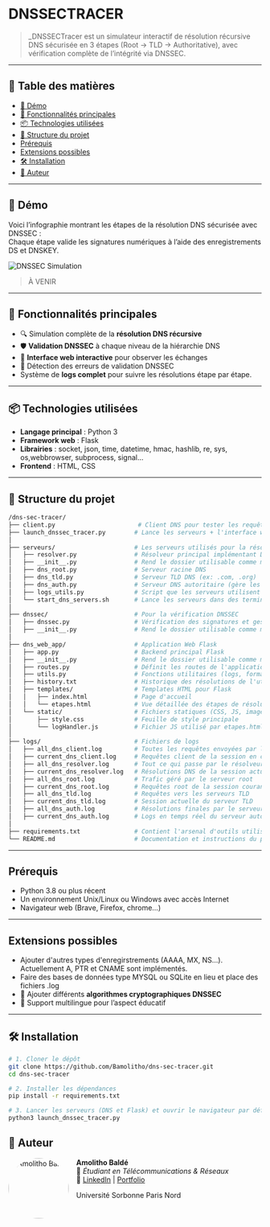 # DNSSECTRACER

> _DNSSECTracer est un simulateur interactif de résolution récursive DNS sécurisée en 3 étapes (Root → TLD → Authoritative), avec vérification complète de l’intégrité via DNSSEC.

---

## 🧭 Table des matières

- [📸 Démo](#-démo)
- [🚀 Fonctionnalités principales](#-fonctionnalités-principales)
- [📦 Technologies utilisées](#-technologies-utilisées)
- [📁 Structure du projet](#-structure-du-projet)
- [Prérequis](#-prérequis)
- [Extensions possibles](#-Extensions-possibles)
- [🛠️ Installation](#️-installation)
- [👤 Auteur](#-auteur)

---

## 📸 Démo

Voici l’infographie montrant les étapes de la résolution DNS sécurisée avec DNSSEC :  
Chaque étape valide les signatures numériques à l’aide des enregistrements DS et DNSKEY.

![DNSSEC Simulation](./illustration.png)
> À VENIR

---

## 🚀 Fonctionnalités principales

- 🔍 Simulation complète de la **résolution DNS récursive**
- 🛡️ **Validation DNSSEC** à chaque niveau de la hiérarchie DNS
- 💬 **Interface web interactive** pour observer les échanges
- 🛑 Détection des erreurs de validation DNSSEC
- Système de **logs complet** pour suivre les résolutions étape par étape.

---

## 📦 Technologies utilisées

- **Langage principal** : Python 3
- **Framework web** : Flask
- **Librairies** : socket, json, time, datetime, hmac, hashlib, re, sys, os,webbrowser, subprocess, signal...
- **Frontend** : HTML, CSS 

---

## 📁 Structure du projet
```bash
/dns-sec-tracer/
├── client.py                       # Client DNS pour tester les requêtes
├── launch_dnssec_tracer.py        # Lance les serveurs + l'interface web automatiquement
│
├── serveurs/                      # Les serveurs utilisés pour la résolution 
│   ├── resolver.py                # Résolveur principal implémentant DNSSEC
│   ├── __init__.py                # Rend le dossier utilisable comme module Python
│   ├── dns_root.py                # Serveur racine DNS
│   ├── dns_tld.py                 # Serveur TLD DNS (ex: .com, .org)
│   ├── dns_auth.py                # Serveur DNS autoritaire (gère les domaines finaux)
│   ├── logs_utils.py              # Script que les serveurs utilisent pour faire leurs logs
│   └── start_dns_servers.sh       # Lance les serveurs dans des terminaux différents (utile pour déboggage; launch_dnssec_tracer.py suffit pour lancer le projet) 
│
├── dnssec/                        # Pour la vérification DNSSEC
│   ├── dnssec.py                  # Vérification des signatures et gestion des clés
│   ├── __init__.py                # Rend le dossier utilisable comme module Python
│ 
├── dns_web_app/                   # Application Web Flask
│   ├── app.py                     # Backend principal Flask
│   ├── __init__.py                # Rend le dossier utilisable comme module Python
│   ├── routes.py                  # Définit les routes de l'application web
│   ├── utils.py                   # Fonctions utilitaires (logs, formatage...)
│   ├── history.txt                # Historique des résolutions de l'utilisateur (tout)
│   ├── templates/                 # Templates HTML pour Flask
│   │   ├── index.html             # Page d'accueil
│   │   └── etapes.html            # Vue détaillée des étapes de résolution
│   └── static/                    # Fichiers statiques (CSS, JS, images…)
│       ├── style.css              # Feuille de style principale
│       └── logHandler.js          # Fichier JS utilisé par etapes.html
│
├── logs/                          # Fichiers de logs
│   ├── all_dns_client.log         # Toutes les requêtes envoyées par le client
│   ├── current_dns_client.log     # Requêtes client de la session en cours
│   ├── all_dns_resolver.log       # Tout ce qui passe par le résolveur principal
│   ├── current_dns_resolver.log   # Résolutions DNS de la session actuelle
│   ├── all_dns_root.log           # Trafic géré par le serveur root
│   ├── current_dns_root.log       # Requêtes root de la session courante
│   ├── all_dns_tld.log            # Requêtes vers les serveurs TLD
│   ├── current_dns_tld.log        # Session actuelle du serveur TLD
│   ├── all_dns_auth.log           # Résolutions finales par le serveur autoritaire
│   ├── current_dns_auth.log       # Logs en temps réel du serveur autoritaire
│
├── requirements.txt               # Contient l'arsenal d'outils utilisés et à installer pour réaliser ce projet
└── README.md                      # Documentation et instructions du projet
```
---

## Prérequis

- Python 3.8 ou plus récent
- Un environnement Unix/Linux ou Windows avec accès Internet
- Navigateur web (Brave, Firefox, chrome...)

---

## Extensions possibles

- Ajouter d'autres types d'enregirstrements (AAAA, MX, NS...). Actuellement A, PTR et CNAME sont implémentés.
- Faire des bases de données type MYSQL ou SQLite en lieu et place des fichiers .log
- 🔐 Ajouter différents **algorithmes cryptographiques DNSSEC**
- 🧠 Support multilingue pour l’aspect éducatif

---

## 🛠️ Installation

```bash
# 1. Cloner le dépôt
git clone https://github.com/Bamolitho/dns-sec-tracer.git
cd dns-sec-tracer

# 2. Installer les dépendances
pip install -r requirements.txt

# 3. Lancer les serveurs (DNS et Flask) et ouvrir le navigateur par défaut pour afficher l'interface web (http://localhost:5000)
python3 launch_dnssec_tracer.py
```
 ## 👤 Auteur

<img src="https://media.licdn.com/dms/image/v2/D4E03AQE0RS8O9YuIBQ/profile-displayphoto-shrink_800_800/profile-displayphoto-shrink_800_800/0/1731164064570?e=1752710400&v=beta&t=SL7J1e3sF2duZ7tIablBmQb0CzHfy6kArP7a2lzcw40" alt="Amolitho Baldé" width="120" style="border-radius: 50%; margin-right: 15px;" align="left">

**Amolitho Baldé**  
💼 *Étudiant en Télécommunications & Réseaux*  
🔗 [LinkedIn](https://www.linkedin.com/in/amolithobalde/) | [Portfolio](https://bamolitho.github.io/portfolio/)
<p>Université Sorbonne Paris Nord</p>

<br clear="left"/>
